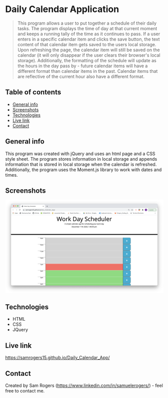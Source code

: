 # Daily Calendar Application
> This program allows a user to put together a schedule of their daily tasks. The program displays the time of day at that current moment and keeps a running tally of the time as it continues to pass. If a user enters in a specific calendar item and clicks the save button, the text content of that calendar item gets saved to the users local storage. Upon refreshing the page, the calendar item will still be saved on the calendar (it will only disappear if the user clears their browser's local storage). Additionally, the formatting of the schedule will update as the hours in the day pass by - future calendar items will have a different format than calendar items in the past. Calendar items that are reflective of the current hour also have a different format.
 
## Table of contents
* [General info](#general-info)
* [Screenshots](#screenshots)
* [Technologies](#technologies)
* [Live link](#live-link)
* [Contact](#contact)

## General info
This program was created with jQuery and uses an html page and a CSS style sheet. The program stores information in local storage and appends information that is stored in local storage when the calendar is refreshed. Additionally, the program uses the Moment.js library to work with dates and times.

## Screenshots
![Daily Calendar App](./Assets/daily_calendar_app.png)

## Technologies
* HTML
* CSS
* JQuery

## Live link
https://samrogers15.github.io/Daily_Calendar_App/

## Contact
Created by Sam Rogers (https://www.linkedin.com/in/samuelerogers/) - feel free to contact me.